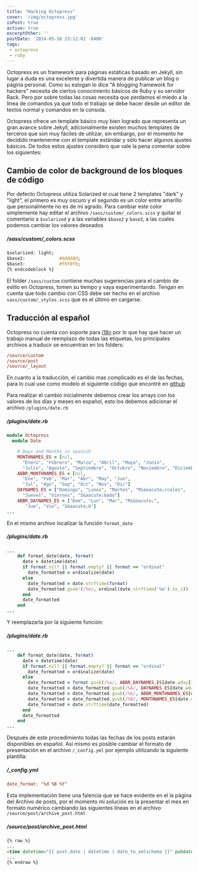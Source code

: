 ```yaml
---
title: "Hacking Octopress"
cover: '/img/octopress.jpg'
isPost: true
active: true
excerptOther: ''
postDate: '2014-05-16 23:12:02 -0400'
tags:
 - octopress
 - ruby
---
```


Octopress es un framework para páginas estáticas basado en Jekyll, sin lugar a duda es una excelente y divertida manera de publicar un blog o página personal. Como su eslogan lo dice "A blogging framework for hackers" necesita de ciertos conocimiento básicos de Ruby y su servidor Rack. Pero por sobre todas las cosas necesita que perdamos el miedo a la línea de comandos ya que todo el trabajo se debe hacer desde un editor de textos normal y comandos en la consola.

Octopress ofrece un template básico muy bien logrado que representa un gran avance sobre Jekyll, adicionalmente existen muchos templates de terceros que son muy fáciles de utilizar, sin embargo,  por el momento he decidido mantenerme con el template estándar y sólo hacer algunos ajustes básicos. De todos estos ajustes considero que vale la pena comentar sobre los siguientes:

## Cambio de color de background de los bloques de código

Por defecto Octopress utiliza Solarized el cual tiene 2 templates "dark" y "light", el primero es muy oscuro y el segundo es un color entre amarillo que personalmente no es de mi agrado. Para cambiar este color simplemente hay editar el archivo `/sass/custom/_colors.scss` y quitar el comentario a `$solarized` y a las variables `$base2` y `base3`, a las cuales podemos cambiar los valores deseados

##### /sass/custom/_colors.scss
```css
$solarized: light;
$base2:             #dddddd;
$base3:             #f0f0f0;
{% endcodeblock %}
```

El folder `/sass/custom` contiene muchas sugerencias para el cambio de estilo en Octopress, tomen su tiempo y vaya experimentando. Tengan en cuenta que todo cambio  con CSS debe ser hecho en el archivo `sass/custom/_styles.scss` que es el último en cargarse.

## Traducción al español

Octopress no cuenta con soporte para [i18n](http://es.wikipedia.org/wiki/I18n) por lo que hay que hacer un trabajo manual de reemplazo de todas las etiquetas, los principales archivos a traducir se encuentran en los folders:

```ini
/source/custom
/source/post
/source/_layout
```

En cuanto a la traducción, el cambio mas complicado es el de las fechas, para lo cual use como modelo el siguiente código que encontré en [github](https://github.com/vigo/octopress)

Para realizar el cambio inicialmente debemos crear los arrays con los valores de los días y meses en español, esto los debemos adicionar el archivo `/plugins/date.rb`

##### /plugins/date.rb
```ruby
module Octopress
  module Date

    # Days and Months in spanish
    MONTHNAMES_ES = [nil,
      "Enero", "Febrero", "Marzo", "Abril", "Mayo", "Junio",
      "Julio", "Agosto", "Septiembre", "Octubre", "Noviembre", "Diciembre"]
    ABBR_MONTHNAMES_ES = [nil,
      "Ene", "Feb", "Mar", "Abr", "May", "Jun",
      "Jul", "Ago", "Sep", "Oct", "Nov", "Dic"]
    DAYNAMES_ES = ["Domingo", "Lunes", "Martes", "Mi&eacute;rcoles",
      "Jueves", "Viernes", "S&aacute;bado"]
    ABBR_DAYNAMES_ES = ["Dom", "Lun", "Mar", "Mi&eacute;",
       "Jue", "Vie", "S&aacute;b"]
...       
```

En el mismo archivo localizar la función `format_date`
##### /plugins/date.rb
```ruby
...    
    def format_date(date, format)
      date = datetime(date)
      if format.nil? || format.empty? || format == "ordinal"
        date_formatted = ordinalize(date)
      else
        date_formatted = date.strftime(format)
        date_formatted.gsub!(/%o/, ordinal(date.strftime('%e').to_i))
      end
      date_formatted
    end
...
```

Y reemplazarla por la siguiente función:
##### /plugins/date.rb
```ruby
...    
    def format_date(date, format)
      date = datetime(date)
      if format.nil? || format.empty? || format == "ordinal"
        date_formatted = ordinalize(date)
      else
        date_formatted = format.gsub(/%a/, ABBR_DAYNAMES_ES[date.wday])
        date_formatted = date_formatted.gsub(/%A/, DAYNAMES_ES[date.wday])
        date_formatted = date_formatted.gsub(/%b/, ABBR_MONTHNAMES_ES[date.mon])
        date_formatted = date_formatted.gsub(/%B/, MONTHNAMES_ES[date.mon])
        date_formatted = date.strftime(date_formatted)
      end
      date_formatted
    end
...
```

Después de este procedimiento todas las fechas de los posts estarán disponibles en español. Así mismo es posible cambiar el formato de presentación en el archivo `/_config.yml` por ejemplo utilizando la siguiente plantilla:

##### /_config.yml
``` ini
date_format: "%d %B %Y"
```

Esta implementación tiene una falencia que se hace evidente en el la página del Archivo de posts, por el momento mi solución es la presentar el mes en formato numérico cambiando las siguientes líneas en el archivo `/source/post/archive_post.html`

##### /source/post/archive_post.html
```html
{% raw %}
...
<time datetime="{{ post.date | datetime | date_to_xmlschema }}" pubdate>{{ post.date | date: "<span class='month'>%m</span>/<span class='day'>%d</span> <span class='year'>%Y</span>"}}</time>
...
{% endraw %}
```


